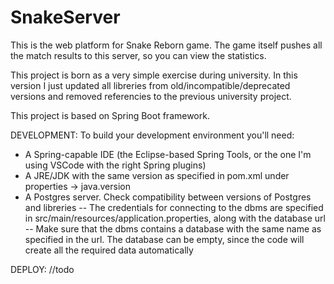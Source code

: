 # SnakeServer

This is the web platform for Snake Reborn game. The game itself pushes all the match results to this server, so you can view the statistics.

This project is born as a very simple exercise during university.
In this version I just updated all libreries from old/incompatible/deprecated versions and removed referencies to the previous university project.

This project is based on Spring Boot framework.

DEVELOPMENT:
To build your development environment you'll need:
- A Spring-capable IDE (the Eclipse-based Spring Tools, or the one I'm using VSCode with the right Spring plugins)
- A JRE/JDK with the same version as specified in pom.xml under properties -> java.version
- A Postgres server. Check compatibility between versions of Postgres and libreries
-- The credentials for connecting to the dbms are specified in src/main/resources/application.properties, along with the database url
-- Make sure that the dbms contains a database with the same name as specified in the url. The database can be empty, since the code will create all the required data automatically

DEPLOY:
//todo
